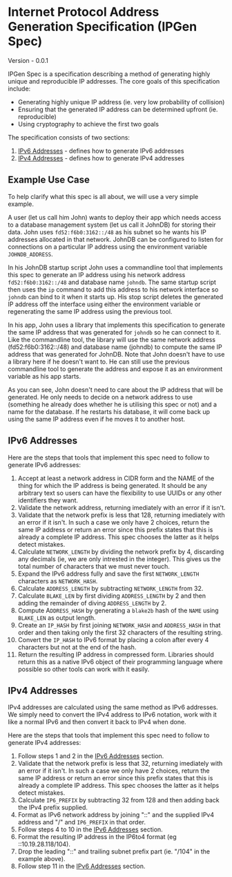 # Internet Protocol Address Generation Specification (IPGen Spec)

Version - 0.0.1

IPGen Spec is a specification describing a method of generating highly unique and reproducible IP addresses.
The core goals of this specification include:

* Generating highly unique IP address (ie. very low probability of collision)
* Ensuring that the generated IP address can be determined upfront (ie. reproducible)
* Using cryptography to achieve the first two goals

The specification consists of two sections:

1. [IPv6 Addresses](#ipv6-addresses) - defines how to generate IPv6 addresses
2. [IPv4 Addresses](#ipv4-addresses) - defines how to generate IPv4 addresses

## Example Use Case

To help clarify what this spec is all about, we will use a very simple example.

A user (let us call him John) wants to deploy their app which needs access to a database management system (let us call it JohnDB) for storing their data. John uses `fd52:f6b0:3162::/48` as his subnet so he wants his IP addresses allocated in that network. JohnDB can be configured to listen for connections on a particular IP address using the environment variable `JOHNDB_ADDRESS`.

In his JohnDB startup script John uses a commandline tool that implements this spec to generate an IP address using his network address `fd52:f6b0:3162::/48` and database name `johndb`. The same startup script then uses the `ip` command to add this address to his network interface so `johndb` can bind to it when it starts up. His stop script deletes the generated IP address off the interface using either the environment variable or regenerating the same IP address using the previous tool.

In his app, John uses a library that implements this specification to generate the same IP address that was generated for `johndb` so he can connect to it. Like the commandline tool, the library will use the same network address (fd52:f6b0:3162::/48) and database name (johndb) to compute the same IP address that was generated for JohnDB. Note that John doesn't have to use a library here if he doesn't want to. He can still use the previous commandline tool to generate the address and expose it as an environment variable as his app starts.

As you can see, John doesn't need to care about the IP address that will be generated. He only needs to decide on a network address to use (something he already does whether he is utilising this spec or not) and a name for the database. If he restarts his database, it will come back up using the same IP address even if he moves it to another host.

## IPv6 Addresses

Here are the steps that tools that implement this spec need to follow to generate IPv6 addresses:

1. Accept at least a network address in CIDR form and the NAME of the thing for which the IP address is being generated. It should be any arbitrary text so users can have the flexibility to use UUIDs or any other identifiers they want.
2. Validate the network address, returning imediately with an error if it isn't.
3. Validate that the network prefix is less that 128, returning imediately with an error if it isn't. In such a case we only have 2 choices, return the same IP address or return an error since this prefix states that this is already a complete IP address. This spec chooses the latter as it helps detect mistakes.
4. Calculate `NETWORK_LENGTH` by dividing the network prefix by 4, discarding any decimals (ie, we are only intrested in the integer). This gives us the total number of characters that we must never touch.
5. Expand the IPv6 address fully and save the first `NETWORK_LENGTH` characters as `NETWORK_HASH`.
6. Calculate `ADDRESS_LENGTH` by subtracting `NETWORK_LENGTH` from 32.
7. Calculate `BLAKE_LEN` by first dividing `ADDRESS_LENGTH` by 2 and then adding the remainder of diving `ADDRESS_LENGTH` by 2.
8. Compute A`DDRESS_HASH` by generating a `blake2b` hash of the `NAME` using `BLAKE_LEN` as output length.
9. Create an `IP_HASH` by first joining `NETWORK_HASH` and `ADDRESS_HASH` in that order and then taking only the first 32 characters of the resulting string.
10. Convert the `IP_HASH` to IPv6 format by placing a colon after every 4 characters but not at the end of the hash.
11. Return the resulting IP address in compressed form. Libraries should return this as a native IPv6 object of their programming language where possible so other tools can work with it easily.

## IPv4 Addresses

IPv4 addresses are calculated using the same method as IPv6 addresses. We simply need to convert the IPv4 address to IPv6 notation, work with it like a normal IPv6 and then convert it back to IPv4 when done.

Here are the steps that tools that implement this spec need to follow to generate IPv4 addresses:

1. Follow steps 1 and 2 in the [IPv6 Addresses](#ipv6-addresses) section.
2. Validate that the network prefix is less that 32, returning imediately with an error if it isn't. In such a case we only have 2 choices, return the same IP address or return an error since this prefix states that this is already a complete IP address. This spec chooses the latter as it helps detect mistakes.
3. Calculate `IP6_PREFIX` by subtracting 32 from 128 and then adding back the IPv4 prefix supplied.
4. Format as IPv6 network address by joining "::" and the supplied IPv4 address and "/" and `IP6_PREFIX` in that order.
5. Follow steps 4 to 10 in the [IPv6 Addresses](#ipv6-addresses) section.
6. Format the resulting IP address in the IP6to4 format (eg ::10.19.28.118/104).
7. Drop the leading "::" and trailing subnet prefix part (ie. "/104" in the example above).
10. Follow step 11 in the [IPv6 Addresses](#ipv6-addresses) section.

